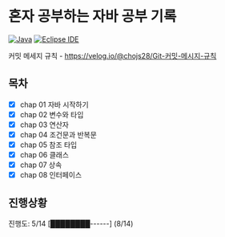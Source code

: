 # 혼자 공부하는 자바 공부 기록
[![Java](https://img.shields.io/badge/Java-007396?style=for-the-badge&logo=java&logoColor=white)](https://www.java.com/) [![Eclipse IDE](https://img.shields.io/badge/Eclipse_IDE-2C2255?style=for-the-badge&logo=eclipse-ide&logoColor=white)](https://www.eclipse.org/)

커밋 메세지 규칙 - https://velog.io/@chojs28/Git-커밋-메시지-규칙


## 목차
- [x] chap 01 자바 시작하기
- [x] chap 02 변수와 타입
- [x] chap 03 연산자
- [x] chap 04 조건문과 반복문
- [x] chap 05 참조 타입
- [x] chap 06 클래스
- [x] chap 07 상속
- [x] chap 08 인터페이스
## 진행상황

진행도: 5/14
[████████------] (8/14)
